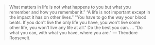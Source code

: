 > What matters in life is not what happens to you but what you remember and how you remember it.”
 “A life is not important except in the impact it has on other lives.”
"You have to go the way your blood beats.
 If you don't live the only life you have, you won't live some other life, you won't live any life at all."
   Do the best you can. ...
“Do what you can, with what you have, where you are.” ―
Theodore Roosevelt.
